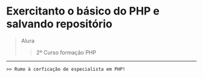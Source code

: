 # Exercitanto o básico do PHP e salvando repositório

> Alura
>> 2º Curso formação PHP
____

``` 
>> Rumo à cerficação de especialista em PHP!